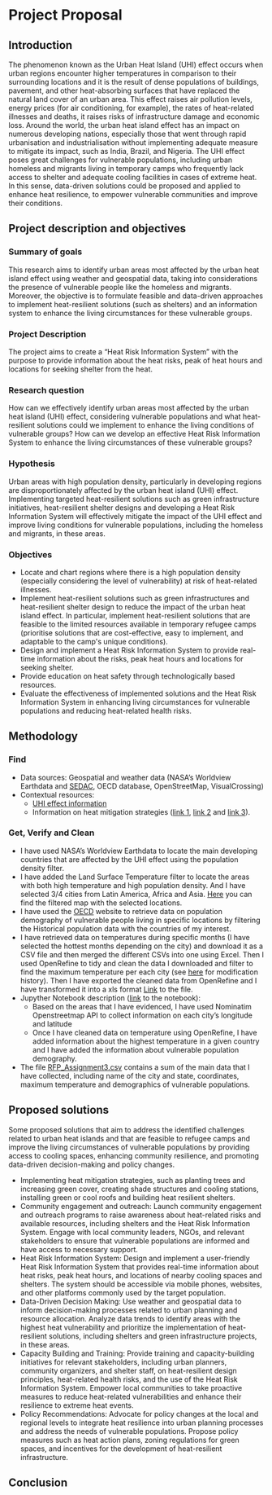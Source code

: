 # Project Proposal 

## Introduction
The phenomenon known as the Urban Heat Island (UHI) effect occurs when urban regions encounter higher temperatures in comparison to their surrounding locations and it is the result of dense populations of buildings, pavement, and other heat-absorbing surfaces that have replaced the natural land cover of an urban area. This effect raises air pollution levels, energy prices (for air conditioning, for example), the rates of heat-related illnesses and deaths, it raises risks of infrastructure damage and economic loss. Around the world, the urban heat island effect has an impact on numerous developing nations, especially those that went through rapid urbanisation and industrialisation without implementing adequate measure to mitigate its impact, such as India, Brazil, and Nigeria. The UHI effect poses great challenges for vulnerable populations, including urban homeless and migrants living in temporary camps who frequently lack access to shelter and adequate cooling facilities in cases of extreme heat. In this sense, data-driven solutions could be proposed and applied to enhance heat resilience, to empower vulnerable communities and improve their conditions.

## Project description and objectives
### Summary of goals
  This research aims to identify urban areas most affected by the urban heat island effect using weather and geospatial data, taking into considerations the presence of vulnerable people like the homeless and migrants. Moreover, the objective is to formulate feasible and data-driven approaches to implement heat-resilient solutions (such as shelters) and an information system to enhance the living circumstances for these vulnerable groups.
### Project Description
  The project aims to create a “Heat Risk Information System” with the purpose to provide information about the heat risks, peak of heat hours and locations for seeking shelter from the heat.
### Research question
  How can we effectively identify urban areas most affected by the urban heat island (UHI) effect, considering vulnerable populations and what heat-resilient solutions could we implement to enhance the living conditions of vulnerable groups? How can we develop an effective Heat Risk Information System to enhance the living circumstances of these vulnerable groups?
### Hypothesis
  Urban areas with high population density, particularly in developing regions are disproportionately affected by the urban heat island (UHI) effect. Implementing targeted heat-resilient solutions such as green infrastructure initiatives, heat-resilient shelter designs and developing a Heat Risk Information System will effectively mitigate the impact of the UHI effect and improve living conditions for vulnerable populations, including the homeless and migrants, in these areas.
### Objectives
  * Locate and chart regions where there is a high population density (especially considering the level of vulnerability) at risk of heat-related illnesses.
  * Implement heat-resilient solutions such as green infrastructures and heat-resilient shelter design to reduce the impact of the urban heat island effect. In particular, implement heat-resilient solutions that are feasible to the limited resources available in temporary refugee camps (prioritise solutions that are cost-effective, easy to implement, and adaptable to the camp's unique conditions).
  * Design and implement a Heat Risk Information System to provide real-time information about the risks, peak heat hours and locations for seeking shelter.
  * Provide education on heat safety through technologically based resources.
  * Evaluate the effectiveness of implemented solutions and the Heat Risk Information System in enhancing living circumstances for vulnerable populations and reducing heat-related health risks.

## Methodology
### Find
* Data sources: Geospatial and weather data (NASA’s Worldview Earthdata and [SEDAC](https://sedac.ciesin.columbia.edu/downloads/maps/gpw-v4/gpw-v4-population-density-rev11/gpw-v4-population-density-rev11-global-2020.pdf), OECD database, OpenStreetMap, VisualCrossing)
* Contextual resources:
  * [UHI effect information](https://storymaps.arcgis.com/stories/e7edc8b871d94b418b16797b5782a30c)
  * Information on heat mitigation strategies ([link 1](https://earth.org/how-cities-around-the-world-are-tackling-the-urban-heat-crisis/), [link 2](https://www.meristemdesign.co.uk/blog/how-can-green-infrastructure-improve-air-quality-in-urban-areas) and [link 3](https://www.sciencedirect.com/science/article/abs/pii/S2210670722005844?fr=RR-2&ref=pdf_download&rr=87b6a3574e62bae8)).
### Get, Verify and Clean
* I have used NASA’s Worldview Earthdata to locate the main developing countries that are affected by the UHI effect using the population density filter.
* I have added the Land Surface Temperature filter to locate the areas with both high temperature and high population density. And I have selected 3/4 cities from Latin America, Africa and Asia. [Here](https://worldview.earthdata.nasa.gov/?v=-30.994288295002832,-21.549079180842686,171.07577826319687,70.80325592583452&i=2&l=Reference_Labels_15m(hidden),Reference_Features_15m(hidden),Coastlines_15m,MODIS_Terra_Land_Surface_Temp_Day,GPW_Population_Density_2020(opacity=0.79),BlueMarble_NextGeneration(hidden),VIIRS_NOAA20_CorrectedReflectance_TrueColor(hidden),VIIRS_SNPP_CorrectedReflectance_TrueColor(hidden),MODIS_Aqua_CorrectedReflectance_TrueColor(hidden),MODIS_Terra_CorrectedReflectance_TrueColor&lg=false&s=-46.6383,-23.5487%2B-58.3772,-34.6131%2B-77.0282,-12.0432%2B-70.5272,-33.3755%2B72.8212,18.969%2B76.4081,10.4501%2B77.2188,28.6324%2B3.3947,6.4541%2B36.82,-1.2858%2B28.2831,-15.4196&t=2023-05-15-T13%3A09%3A07Z) you can find the filtered map with the selected locations.
* I have used the [OECD](https://data-explorer.oecd.org/) website to retrieve data on population demography of vulnerable people living in specific locations by filtering the Historical population data with the countries of my interest.
* I have retrieved data on temperatures during specific months (I have selected the hottest months depending on the city) and download it as a CSV file and then merged the different CSVs into one using Excel. Then I used OpenRefine to tidy and clean the data I downloaded and filter to find the maximum temperature per each city (see [here](https://github.com/clombion/turin_crash_course/blob/WIP_Lucia/individual_folders/Lucia/Assignment/history_changes_weather_data.json) for modification history). Then I have exported the cleaned data from OpenRefine and I have transformed it into a xls format [Link]() to the file. 
* Jupyther Notebook description ([link](https://github.com/clombion/turin_crash_course/blob/WIP_Lucia/individual_folders/Lucia/Assignment/Individual_assignment.ipynb) to the notebook):
  * Based on the areas that I have evidenced, I have used Nominatim Openstreetmap API to collect information on each city’s longitude and latitude
  * Once I have cleaned data on temperature using OpenRefine, I have added information about the highest temperature in a given country and I have added the information about vulnerable population demography.
* The file [RFP_Assignment3.csv](https://github.com/clombion/turin_crash_course/blob/WIP_Lucia/individual_folders/Lucia/Assignment/RFP_Assignment3.csv) contains a sum of the main data that I have collected, including name of the city and state, coordinates, maximum temperature and demographics of vulnerable populations.

## Proposed solutions
Some proposed solutions that aim to address the identified challenges related to urban heat islands and that are feasible to refugee camps and improve the living circumstances of vulnerable populations by providing access to cooling spaces, enhancing community resilience, and promoting data-driven decision-making and policy changes.
* Implementing heat mitigation strategies, such as planting trees and increasing green cover, creating shade structures and cooling stations, installing green or cool roofs and building heat resilient shelters.
* Community engagement and outreach: Launch community engagement and outreach programs to raise awareness about heat-related risks and available resources, including shelters and the Heat Risk Information System. Engage with local community leaders, NGOs, and relevant stakeholders to ensure that vulnerable populations are informed and have access to necessary support.
* Heat Risk Information System: Design and implement a user-friendly Heat Risk Information System that provides real-time information about heat risks, peak heat hours, and locations of nearby cooling spaces and shelters. The system should be accessible via mobile phones, websites, and other platforms commonly used by the target population.
* Data-Driven Decision Making: Use weather and geospatial data to inform decision-making processes related to urban planning and resource allocation. Analyze data trends to identify areas with the highest heat vulnerability and prioritize the implementation of heat-resilient solutions, including shelters and green infrastructure projects, in these areas.
* Capacity Building and Training: Provide training and capacity-building initiatives for relevant stakeholders, including urban planners, community organizers, and shelter staff, on heat-resilient design principles, heat-related health risks, and the use of the Heat Risk Information System. Empower local communities to take proactive measures to reduce heat-related vulnerabilities and enhance their resilience to extreme heat events.
* Policy Recommendations: Advocate for policy changes at the local and regional levels to integrate heat resilience into urban planning processes and address the needs of vulnerable populations. Propose policy measures such as heat action plans, zoning regulations for green spaces, and incentives for the development of heat-resilient infrastructure.

## Conclusion
